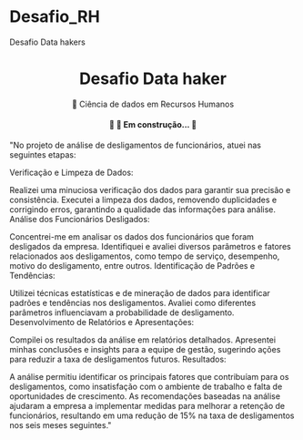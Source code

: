 # Desafio_RH
Desafio Data hakers
<h1 align="center">Desafio Data haker</h1>

<p align="center"> 🚀 Ciência de dados em Recursos Humanos</p>
<h4 align="center"> 
	🚧  🚀 Em construção...  🚧
</h4>
"No projeto de análise de desligamentos de funcionários, atuei nas seguintes etapas:

Verificação e Limpeza de Dados:

Realizei uma minuciosa verificação dos dados para garantir sua precisão e consistência.
Executei a limpeza dos dados, removendo duplicidades e corrigindo erros, garantindo a qualidade das informações para análise.
Análise dos Funcionários Desligados:

Concentrei-me em analisar os dados dos funcionários que foram desligados da empresa.
Identifiquei e avaliei diversos parâmetros e fatores relacionados aos desligamentos, como tempo de serviço, desempenho, motivo do desligamento, entre outros.
Identificação de Padrões e Tendências:

Utilizei técnicas estatísticas e de mineração de dados para identificar padrões e tendências nos desligamentos.
Avaliei como diferentes parâmetros influenciavam a probabilidade de desligamento.
Desenvolvimento de Relatórios e Apresentações:

Compilei os resultados da análise em relatórios detalhados.
Apresentei minhas conclusões e insights para a equipe de gestão, sugerindo ações para reduzir a taxa de desligamentos futuros.
Resultados:

A análise permitiu identificar os principais fatores que contribuíam para os desligamentos, como insatisfação com o ambiente de trabalho e falta de oportunidades de crescimento.
As recomendações baseadas na análise ajudaram a empresa a implementar medidas para melhorar a retenção de funcionários, resultando em uma redução de 15% na taxa de desligamentos nos seis meses seguintes."

